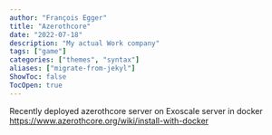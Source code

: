 ```yaml
---
author: "François Egger"
title: "Azerothcore"
date: "2022-07-18"
description: "My actual Work company"
tags: ["game"]
categories: ["themes", "syntax"]
aliases: ["migrate-from-jekyl"]
ShowToc: false
TocOpen: true
---
```

Recently deployed azerothcore server on Exoscale server in docker
https://www.azerothcore.org/wiki/install-with-docker


